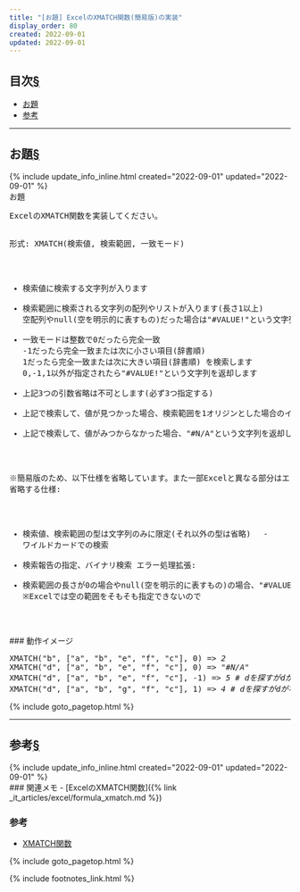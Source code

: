 ```yaml
---
title: "[お題] ExcelのXMATCH関数(簡易版)の実装"
display_order: 80
created: 2022-09-01
updated: 2022-09-01
---
```


## <a name="index">目次</a><a class="heading-anchor-permalink" href="#目次">§</a>

<ul id="index_ul">
<li><a href="#お題">お題</a></li>
<li><a href="#参考">参考</a></li>
</ul>

* * *
## <a name="お題">お題</a><a class="heading-anchor-permalink" href="#お題">§</a>
<div class="chapter-updated">{% include update_info_inline.html created="2022-09-01" updated="2022-09-01" %}</div>
<div class="code-box">
<div class="title">お題</div>
<pre>
ExcelのXMATCH関数を実装してください。

形式:
XMATCH(検索値, 検索範囲, 一致モード)
  - 検索値に検索する文字列が入ります
  - 検索範囲に検索される文字列の配列やリストが入ります(長さ1以上)
    空配列やnull(空を明示的に表すもの)だった場合は"#VALUE!"という文字列を返却します
  - 一致モードは整数で0だったら完全一致
                    -1だったら完全一致または次に小さい項目(辞書順)
                    1だったら完全一致または次に大きい項目(辞書順)
    を検索します
    0,-1,1以外が指定されたら"#VALUE!"という文字列を返却します
  - 上記3つの引数省略は不可とします(必ず3つ指定する)
  - 上記で検索して、値が見つかった場合、検索範囲を1オリジンとした場合のインデックスを返却します
  - 上記で検索して、値がみつからなかった場合、"#N/A"という文字列を返却します

※簡易版のため、以下仕様を省略しています。また一部Excelと異なる部分はエラー処理を拡張しています。
省略する仕様:
  - 検索値、検索範囲の型は文字列のみに限定(それ以外の型は省略)
　- ワイルドカードでの検索
  - 検索報告の指定、バイナリ検索
エラー処理拡張:
  - 検索範囲の長さが0の場合やnull(空を明示的に表すもの)の場合、"#VALUE!"を返却
    ※Excelでは空の範囲をそもそも指定できないので
</pre>
</div>
### 動作イメージ
<div class="code-box no-title">
<pre>
XMATCH("b", ["a", "b", "e", "f", "c"], 0) <em class="comment">=&gt; 2</em>
XMATCH("d", ["a", "b", "e", "f", "c"], 0) <em class="comment">=&gt; "#N/A"</em>
XMATCH("d", ["a", "b", "e", "f", "c"], -1) <em class="comment">=&gt; 5 # dを探すがdがないので、この中にある内でdの次に小さい項目(=c)のインデックスが返る</em>
XMATCH("d", ["a", "b", "g", "f", "c"], 1) <em class="comment">=&gt; 4 # dを探すがdがないので、この中にある内でdの次に大きな項目(=f)のインデックスが返る</em>
</pre>
</div>

{% include goto_pagetop.html %}

* * *
## <a name="参考">参考</a><a class="heading-anchor-permalink" href="#参考">§</a>
<div class="chapter-updated">{% include update_info_inline.html created="2022-09-01" updated="2022-09-01" %}</div>
### 関連メモ
- [ExcelのXMATCH関数]({% link _it_articles/excel/formula_xmatch.md %})

### 参考
- [XMATCH関数](https://support.microsoft.com/ja-jp/office/xmatch-%E9%96%A2%E6%95%B0-d966da31-7a6b-4a13-a1c6-5a33ed6a0312)

{% include goto_pagetop.html %}

{% include footnotes_link.html %}
